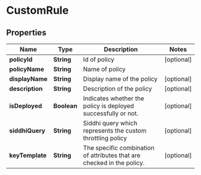 
# CustomRule

## Properties
Name | Type | Description | Notes
------------ | ------------- | ------------- | -------------
**policyId** | **String** | Id of policy |  [optional]
**policyName** | **String** | Name of policy | 
**displayName** | **String** | Display name of the policy |  [optional]
**description** | **String** | Description of the policy |  [optional]
**isDeployed** | **Boolean** | Indicates whether the policy is deployed successfully or not. |  [optional]
**siddhiQuery** | **String** | Siddhi query which represents the custom throttling policy |  [optional]
**keyTemplate** | **String** | The specific combination of attributes that are checked in the policy. |  [optional]




